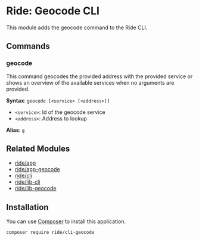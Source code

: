 # Ride: Geocode CLI

This module adds the geocode command to the Ride CLI.

## Commands

### geocode

This command geocodes the provided address with the provided service or shows an overview of the available services when no arguments are provided.

**Syntax**: ```geocode [<service> [<address>]]```
- ```<service>```: Id of the geocode service
- ```<address>```: Address to lookup

**Alias**: ```g```

## Related Modules 

- [ride/app](https://github.com/all-ride/ride-app)
- [ride/app-geocode](https://github.com/all-ride/ride-app-geocode)
- [ride/cli](https://github.com/all-ride/ride-cli)
- [ride/lib-cli](https://github.com/all-ride/ride-lib-cli)
- [ride/lib-geocode](https://github.com/all-ride/ride-lib-geocode)

## Installation

You can use [Composer](http://getcomposer.org) to install this application.

```
composer require ride/cli-geocode
```
